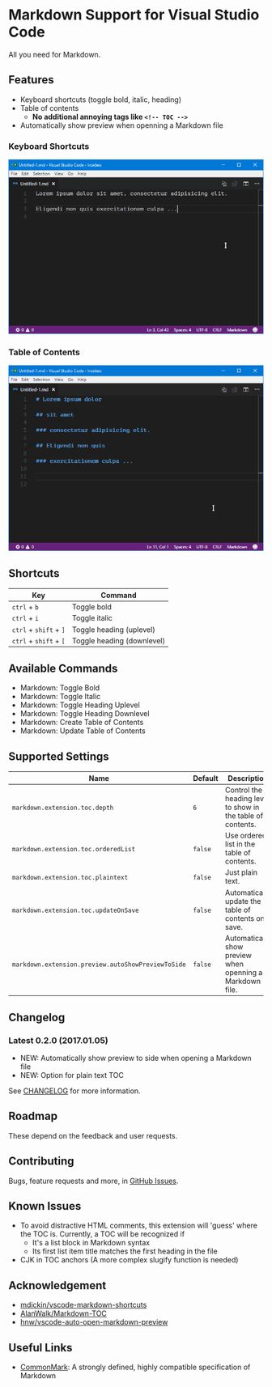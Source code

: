 # Markdown Support for Visual Studio Code

All you need for Markdown.

## Features

- Keyboard shortcuts (toggle bold, italic, heading)
- Table of contents
  - **No additional annoying tags like `<!-- TOC -->`**
- Automatically show preview when openning a Markdown file

### Keyboard Shortcuts

![shortcuts](images/gifs/shortcuts.gif)

### Table of Contents

![toc](images/gifs/toc.gif)

## Shortcuts

| Key | Command |
| --- | --- |
| `ctrl` + `b` | Toggle bold |
| `ctrl` + `i` | Toggle italic |
| `ctrl` + `shift` + `]` | Toggle heading (uplevel) |
| `ctrl` + `shift` + `[` | Toggle heading (downlevel) |

## Available Commands

- Markdown: Toggle Bold
- Markdown: Toggle Italic
- Markdown: Toggle Heading Uplevel
- Markdown: Toggle Heading Downlevel
- Markdown: Create Table of Contents
- Markdown: Update Table of Contents

## Supported Settings

| Name | Default | Description |
| --- | --- | --- |
| `markdown.extension.toc.depth` | `6` | Control the heading level to show in the table of contents. |
| `markdown.extension.toc.orderedList` | `false` | Use ordered list in the table of contents. |
| `markdown.extension.toc.plaintext` | `false` | Just plain text. |
| `markdown.extension.toc.updateOnSave` | `false` | Automatically update the table of contents on save. |
| `markdown.extension.preview.autoShowPreviewToSide` | `false` | Automatically show preview when openning a Markdown file. |

## Changelog

### Latest 0.2.0 (2017.01.05)

- NEW: Automatically show preview to side when opening a Markdown file
- NEW: Option for plain text TOC

See [CHANGELOG](CHANGELOG.md) for more information.

## Roadmap

These depend on the feedback and user requests.

## Contributing

Bugs, feature requests and more, in [GitHub Issues](https://github.com/neilsustc/vscode-markdown/issues).

## Known Issues

- To avoid distractive HTML comments, this extension will 'guess' where the TOC is. Currently, a TOC will be recognized if
  - It's a list block in Markdown syntax
  - Its first list item title matches the first heading in the file
- CJK in TOC anchors (A more complex slugify function is needed)

## Acknowledgement

- [mdickin/vscode-markdown-shortcuts](https://github.com/mdickin/vscode-markdown-shortcuts)
- [AlanWalk/Markdown-TOC](https://github.com/AlanWalk/Markdown-TOC)
- [hnw/vscode-auto-open-markdown-preview](https://github.com/hnw/vscode-auto-open-markdown-preview)

## Useful Links

- [CommonMark](http://commonmark.org/): A strongly defined, highly compatible specification of Markdown

